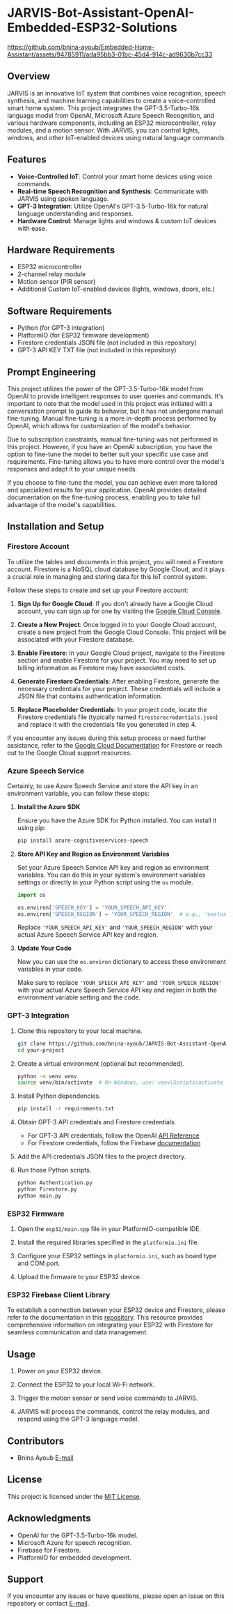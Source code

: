 # JARVIS-Bot-Assistant-OpenAI-Embedded-ESP32-Solutions



https://github.com/bnina-ayoub/Embedded-Home-Assistant/assets/94785911/ada95bb3-01bc-45d4-914c-ad9630b7cc33



## Overview

JARVIS is an innovative IoT system that combines voice recognition, speech synthesis, and machine learning capabilities to create a voice-controlled smart home system. This project integrates the GPT-3.5-Turbo-16k language model from OpenAI, Microsoft Azure Speech Recognition, and various hardware components, including an ESP32 microcontroller, relay modules, and a motion sensor. With JARVIS, you can control lights, windows, and other IoT-enabled devices using natural language commands.

## Features

- **Voice-Controlled IoT**: Control your smart home devices using voice commands.
- **Real-time Speech Recognition and Synthesis**: Communicate with JARVIS using spoken language.
- **GPT-3 Integration**: Utilize OpenAI's GPT-3.5-Turbo-16k for natural language understanding and responses.
- **Hardware Control**: Manage lights and windows & custom IoT devices with ease.

## Hardware Requirements

- ESP32 microcontroller
- 2-channel relay module
- Motion sensor (PIR sensor)
- Additional Custom IoT-enabled devices (lights, windows, doors, etc.)

## Software Requirements

- Python (for GPT-3 integration)
- PlatformIO (for ESP32 firmware development)
- Firestore credentials JSON file (not included in this repository)
- GPT-3 API KEY TXT file (not included in this repository)

## Prompt Engineering

This project utilizes the power of the GPT-3.5-Turbo-16k model from OpenAI to provide intelligent responses to user queries and commands. It's important to note that the model used in this project was initiated with a conversation prompt to guide its behavior, but it has not undergone manual fine-tuning. Manual fine-tuning is a more in-depth process performed by OpenAI, which allows for customization of the model's behavior.

Due to subscription constraints, manual fine-tuning was not performed in this project. However, if you have an OpenAI subscription, you have the option to fine-tune the model to better suit your specific use case and requirements. Fine-tuning allows you to have more control over the model's responses and adapt it to your unique needs.

If you choose to fine-tune the model, you can achieve even more tailored and specialized results for your application. OpenAI provides detailed documentation on the fine-tuning process, enabling you to take full advantage of the model's capabilities.


## Installation and Setup
### Firestore Account

To utilize the tables and documents in this project, you will need a Firestore account. Firestore is a NoSQL cloud database by Google Cloud, and it plays a crucial role in managing and storing data for this IoT control system.

Follow these steps to create and set up your Firestore account:

1. **Sign Up for Google Cloud**: If you don't already have a Google Cloud account, you can sign up for one by visiting the [Google Cloud Console](https://console.cloud.google.com/).

2. **Create a New Project**: Once logged in to your Google Cloud account, create a new project from the Google Cloud Console. This project will be associated with your Firestore database.

3. **Enable Firestore**: In your Google Cloud project, navigate to the Firestore section and enable Firestore for your project. You may need to set up billing information as Firestore may have associated costs.

4. **Generate Firestore Credentials**: After enabling Firestore, generate the necessary credentials for your project. These credentials will include a JSON file that contains authentication information.

5. **Replace Placeholder Credentials**: In your project code, locate the Firestore credentials file (typically named `firestorecredentials.json`) and replace it with the credentials file you generated in step 4.

If you encounter any issues during this setup process or need further assistance, refer to the [Google Cloud Documentation](https://cloud.google.com/firestore/docs) for Firestore or reach out to the Google Cloud support resources.

### Azure Speech Service
Certainly, to use Azure Speech Service and store the API key in an environment variable, you can follow these steps:

1. **Install the Azure SDK**

   Ensure you have the Azure SDK for Python installed. You can install it using pip:

   ```bash
   pip install azure-cognitiveservices-speech
   ```

2. **Store API Key and Region as Environment Variables**

   Set your Azure Speech Service API key and region as environment variables. You can do this in your system's environment variables settings or directly in your Python script using the `os` module.

   ```python
   import os

   os.environ['SPEECH_KEY'] = 'YOUR_SPEECH_API_KEY'
   os.environ['SPEECH_REGION'] = 'YOUR_SPEECH_REGION'  # e.g., 'eastus'
   ```

   Replace `'YOUR_SPEECH_API_KEY'` and `'YOUR_SPEECH_REGION'` with your actual Azure Speech Service API key and region.

3. **Update Your Code**

   Now you can use the `os.environ` dictionary to access these environment variables in your code.

   Make sure to replace `'YOUR_SPEECH_API_KEY'` and `'YOUR_SPEECH_REGION'` with your actual Azure Speech Service API key and region in both the environment variable setting and the code.


### GPT-3 Integration

1. Clone this repository to your local machine.

   ```bash
   git clone https://github.com/bnina-ayoub/JARVIS-Bot-Assistant-OpenAI-Embedded-ESP32-Solutions.git
   cd your-project
   ```

2. Create a virtual environment (optional but recommended).

   ```bash
   python -m venv venv
   source venv/bin/activate  # On Windows, use: venv\Scripts\activate
   ```

3. Install Python dependencies.

   ```bash
   pip install -r requirements.txt
   ```

4. Obtain GPT-3 API credentials and Firestore credentials.

   - For GPT-3 API credentials, follow the OpenAI [API Reference](https://platform.openai.com/docs/api-reference)
   - For Firestore credentials, follow the Firebase [documentation](https://platform.openai.com/docs/api-reference)

5. Add the API credentials JSON files to the project directory.

6. Run those Python scripts.

   ```bash
   python Authentication.py
   python Firestore.py
   python main.py
   ```

### ESP32 Firmware

1. Open the `esp32/main.cpp` file in your PlatformIO-compatible IDE.

2. Install the required libraries specified in the `platformio.ini` file.

3. Configure your ESP32 settings in `platformio.ini`, such as board type and COM port.

4. Upload the firmware to your ESP32 device.

### ESP32 Firebase Client Library

To establish a connection between your ESP32 device and Firestore, please refer to the documentation in this [repository](https://github.com/mobizt/Firebase-ESP-Client#about-firebasedata-object). 
This resource provides comprehensive information on integrating your ESP32 with Firestore for seamless communication and data management.

## Usage

1. Power on your ESP32 device.

2. Connect the ESP32 to your local Wi-Fi network.

3. Trigger the motion sensor or send voice commands to JARVIS.

4. JARVIS will process the commands, control the relay modules, and respond using the GPT-3 language model.

## Contributors

- Bnina Ayoub [E-mail](bninayoub.pro@gmail.com)

## License

This project is licensed under the [MIT License](LICENSE.md).

## Acknowledgments

- OpenAI for the GPT-3.5-Turbo-16k model.
- Microsoft Azure for speech recognition.
- Firebase for Firestore.
- PlatformIO for embedded development.

## Support

If you encounter any issues or have questions, please open an issue on this repository or contact [E-mail](bninayoub.pro@gmail.com).

